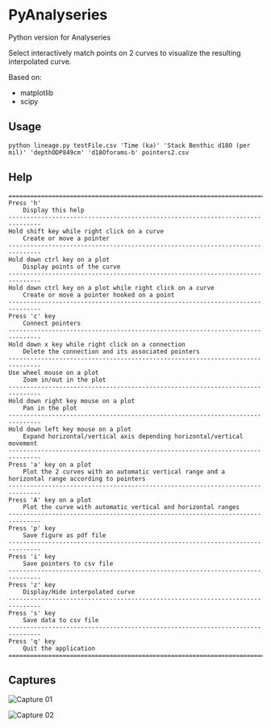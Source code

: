 # PyAnalyseries

Python version for Analyseries

Select interactively match points on 2 curves to visualize the resulting interpolated curve. 

Based on:
 * matplotlib
 * scipy

## Usage

```python lineage.py testFile.csv 'Time (ka)' 'Stack Benthic d18O (per mil)' 'depthODP849cm' 'd18Oforams-b' pointers2.csv```

## Help

```
===============================================================================
Press 'h'
    Display this help 
-------------------------------------------------------------------------------
Hold shift key while right click on a curve
    Create or move a pointer
-------------------------------------------------------------------------------
Hold down ctrl key on a plot
    Display points of the curve
-------------------------------------------------------------------------------
Hold down ctrl key on a plot while right click on a curve
    Create or move a pointer hooked on a point
-------------------------------------------------------------------------------
Press 'c' key
    Connect pointers
-------------------------------------------------------------------------------
Hold down x key while right click on a connection
    Delete the connection and its associated pointers
-------------------------------------------------------------------------------
Use wheel mouse on a plot
    Zoom in/out in the plot
-------------------------------------------------------------------------------
Hold down right key mouse on a plot
    Pan in the plot
-------------------------------------------------------------------------------
Hold down left key mouse on a plot
    Expand horizontal/vertical axis depending horizontal/vertical movement
-------------------------------------------------------------------------------
Press 'a' key on a plot
    Plot the 2 curves with an automatic vertical range and a horizontal range according to pointers
-------------------------------------------------------------------------------
Press 'A' key on a plot
    Plot the curve with automatic vertical and horizontal ranges
-------------------------------------------------------------------------------
Press 'p' key
    Save figure as pdf file
-------------------------------------------------------------------------------
Press 'i' key
    Save pointers to csv file
-------------------------------------------------------------------------------
Press 'z' key
    Display/Hide interpolated curve
-------------------------------------------------------------------------------
Press 's' key
    Save data to csv file
-------------------------------------------------------------------------------
Press 'q' key
    Quit the application
===============================================================================
```
 
## Captures

![Capture 01](pngFile_lineage_01.png)  

![Capture 02](pngFile_lineage_02.png)  
